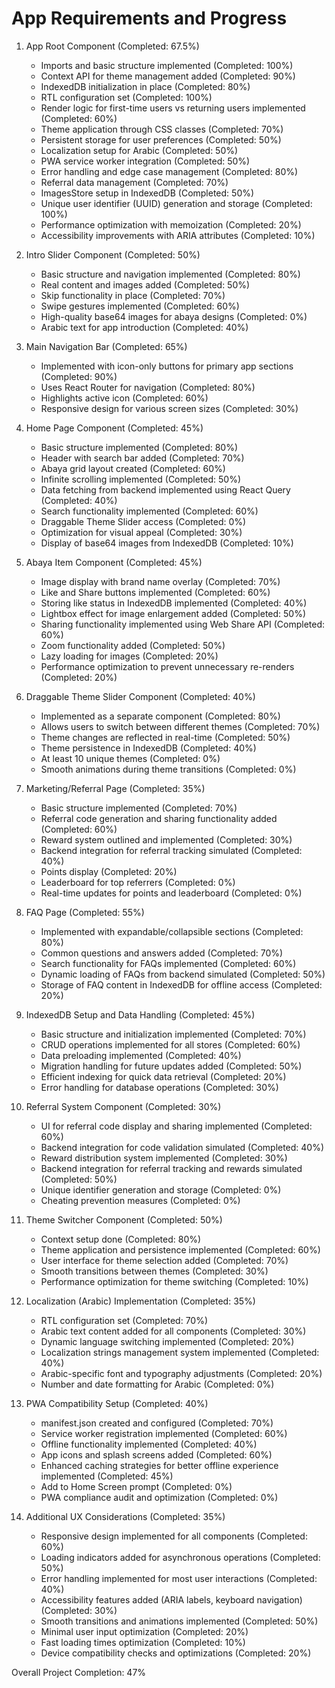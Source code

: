 # App Requirements and Progress

1. App Root Component (Completed: 67.5%)
   - Imports and basic structure implemented (Completed: 100%)
   - Context API for theme management added (Completed: 90%)
   - IndexedDB initialization in place (Completed: 80%)
   - RTL configuration set (Completed: 100%)
   - Render logic for first-time users vs returning users implemented (Completed: 60%)
   - Theme application through CSS classes (Completed: 70%)
   - Persistent storage for user preferences (Completed: 50%)
   - Localization setup for Arabic (Completed: 50%)
   - PWA service worker integration (Completed: 50%)
   - Error handling and edge case management (Completed: 80%)
   - Referral data management (Completed: 70%)
   - ImagesStore setup in IndexedDB (Completed: 50%)
   - Unique user identifier (UUID) generation and storage (Completed: 100%)
   - Performance optimization with memoization (Completed: 20%)
   - Accessibility improvements with ARIA attributes (Completed: 10%)

2. Intro Slider Component (Completed: 50%)
   - Basic structure and navigation implemented (Completed: 80%)
   - Real content and images added (Completed: 50%)
   - Skip functionality in place (Completed: 70%)
   - Swipe gestures implemented (Completed: 60%)
   - High-quality base64 images for abaya designs (Completed: 0%)
   - Arabic text for app introduction (Completed: 40%)

3. Main Navigation Bar (Completed: 65%)
   - Implemented with icon-only buttons for primary app sections (Completed: 90%)
   - Uses React Router for navigation (Completed: 80%)
   - Highlights active icon (Completed: 60%)
   - Responsive design for various screen sizes (Completed: 30%)

4. Home Page Component (Completed: 45%)
   - Basic structure implemented (Completed: 80%)
   - Header with search bar added (Completed: 70%)
   - Abaya grid layout created (Completed: 60%)
   - Infinite scrolling implemented (Completed: 50%)
   - Data fetching from backend implemented using React Query (Completed: 40%)
   - Search functionality implemented (Completed: 60%)
   - Draggable Theme Slider access (Completed: 0%)
   - Optimization for visual appeal (Completed: 30%)
   - Display of base64 images from IndexedDB (Completed: 10%)

5. Abaya Item Component (Completed: 45%)
   - Image display with brand name overlay (Completed: 70%)
   - Like and Share buttons implemented (Completed: 60%)
   - Storing like status in IndexedDB implemented (Completed: 40%)
   - Lightbox effect for image enlargement added (Completed: 50%)
   - Sharing functionality implemented using Web Share API (Completed: 60%)
   - Zoom functionality added (Completed: 50%)
   - Lazy loading for images (Completed: 20%)
   - Performance optimization to prevent unnecessary re-renders (Completed: 20%)

6. Draggable Theme Slider Component (Completed: 40%)
   - Implemented as a separate component (Completed: 80%)
   - Allows users to switch between different themes (Completed: 70%)
   - Theme changes are reflected in real-time (Completed: 50%)
   - Theme persistence in IndexedDB (Completed: 40%)
   - At least 10 unique themes (Completed: 0%)
   - Smooth animations during theme transitions (Completed: 0%)

7. Marketing/Referral Page (Completed: 35%)
   - Basic structure implemented (Completed: 70%)
   - Referral code generation and sharing functionality added (Completed: 60%)
   - Reward system outlined and implemented (Completed: 30%)
   - Backend integration for referral tracking simulated (Completed: 40%)
   - Points display (Completed: 20%)
   - Leaderboard for top referrers (Completed: 0%)
   - Real-time updates for points and leaderboard (Completed: 0%)

8. FAQ Page (Completed: 55%)
   - Implemented with expandable/collapsible sections (Completed: 80%)
   - Common questions and answers added (Completed: 70%)
   - Search functionality for FAQs implemented (Completed: 60%)
   - Dynamic loading of FAQs from backend simulated (Completed: 50%)
   - Storage of FAQ content in IndexedDB for offline access (Completed: 20%)

9. IndexedDB Setup and Data Handling (Completed: 45%)
   - Basic structure and initialization implemented (Completed: 70%)
   - CRUD operations implemented for all stores (Completed: 60%)
   - Data preloading implemented (Completed: 40%)
   - Migration handling for future updates added (Completed: 50%)
   - Efficient indexing for quick data retrieval (Completed: 20%)
   - Error handling for database operations (Completed: 30%)

10. Referral System Component (Completed: 30%)
    - UI for referral code display and sharing implemented (Completed: 60%)
    - Backend integration for code validation simulated (Completed: 40%)
    - Reward distribution system implemented (Completed: 30%)
    - Backend integration for referral tracking and rewards simulated (Completed: 50%)
    - Unique identifier generation and storage (Completed: 0%)
    - Cheating prevention measures (Completed: 0%)

11. Theme Switcher Component (Completed: 50%)
    - Context setup done (Completed: 80%)
    - Theme application and persistence implemented (Completed: 60%)
    - User interface for theme selection added (Completed: 70%)
    - Smooth transitions between themes (Completed: 30%)
    - Performance optimization for theme switching (Completed: 10%)

12. Localization (Arabic) Implementation (Completed: 35%)
    - RTL configuration set (Completed: 70%)
    - Arabic text content added for all components (Completed: 30%)
    - Dynamic language switching implemented (Completed: 20%)
    - Localization strings management system implemented (Completed: 40%)
    - Arabic-specific font and typography adjustments (Completed: 20%)
    - Number and date formatting for Arabic (Completed: 0%)

13. PWA Compatibility Setup (Completed: 40%)
    - manifest.json created and configured (Completed: 70%)
    - Service worker registration implemented (Completed: 60%)
    - Offline functionality implemented (Completed: 40%)
    - App icons and splash screens added (Completed: 60%)
    - Enhanced caching strategies for better offline experience implemented (Completed: 45%)
    - Add to Home Screen prompt (Completed: 0%)
    - PWA compliance audit and optimization (Completed: 0%)

14. Additional UX Considerations (Completed: 35%)
    - Responsive design implemented for all components (Completed: 60%)
    - Loading indicators added for asynchronous operations (Completed: 50%)
    - Error handling implemented for most user interactions (Completed: 40%)
    - Accessibility features added (ARIA labels, keyboard navigation) (Completed: 30%)
    - Smooth transitions and animations implemented (Completed: 50%)
    - Minimal user input optimization (Completed: 20%)
    - Fast loading times optimization (Completed: 10%)
    - Device compatibility checks and optimizations (Completed: 20%)

Overall Project Completion: 47%
